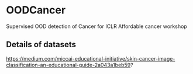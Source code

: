 # OODCancer
Supervised OOD detection of Cancer for ICLR Affordable cancer workshop

## Details of datasets

https://medium.com/miccai-educational-initiative/skin-cancer-image-classification-an-educational-guide-2a043a1beb59?
